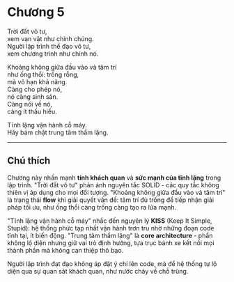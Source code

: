 # Chương 5

Trời đất vô tư,  
xem vạn vật như chính chúng.  
Người lập trình thể đạo vô tư,  
xem chương trình như chính nó.  

Khoảng không giữa đầu vào và tâm trí  
như ống thổi: trống rỗng,  
mà vô hạn khả năng.  
Càng cho phép nó,  
nó càng sinh sản.  
Càng nói về nó,  
càng ít thấu hiểu.  

Tĩnh lặng vận hành cỗ máy.  
Hãy bám chặt trung tâm thầm lặng.  

---

## Chú thích

Chương này nhấn mạnh **tính khách quan** và **sức mạnh của tĩnh lặng** trong lập trình. "Trời đất vô tư" phản ánh nguyên tắc SOLID - các quy tắc không thiên vị áp dụng cho mọi đối tượng. "Khoảng không giữa đầu vào và tâm trí" là trạng thái **flow** khi giải quyết vấn đề: tâm trí đủ trống để tiếp nhận giải pháp tối ưu, như ống thổi càng trống càng tạo ra lửa mạnh.  

"Tĩnh lặng vận hành cỗ máy" nhắc đến nguyên lý **KISS** (Keep It Simple, Stupid): hệ thống phức tạp nhất vận hành trơn tru nhờ những đoạn code tĩnh tại, ít biến động. "Trung tâm thầm lặng" là **core architecture** - phần không lộ diện nhưng giữ vai trò định hướng, tựa trục bánh xe kết nối mọi thành phần mà không can thiệp thô bạo.  

Người lập trình đạt đạo không áp đặt ý chí lên code, mà để hệ thống tự lộ diện qua sự quan sát khách quan, như nước chảy về chỗ trũng. 